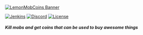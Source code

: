 [![LemonMobCoins Banner](https://cdn.discordapp.com/attachments/416309982619762698/474637892975591434/LemonMCoins.png)](https://www.spigotmc.org/resources/lemon-mobcoins-bungeecord-mysql-support.59402/)

[![Jenkins](https://ci.lemmotresto.com/buildStatus/icon?job=LemonMobCoins)](https://ci.lemmotresto.com/job/LemonMobCoins/)
[![Discord](https://discordapp.com/api/guilds/348405921799471105/widget.png)](https://lemmotresto.com/links/discord)
[![License](https://img.shields.io/github/license/LemmoTresto/LemonMobCoins.svg)](https://github.com/LemmoTresto/LemonMobCoins/blob/master/LICENSE)

##### Kill mobs and get coins that can be used to buy awesome things